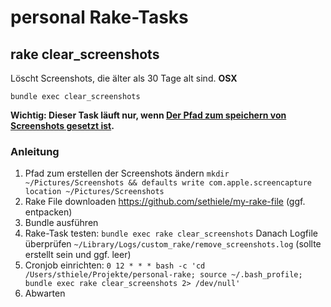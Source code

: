 # personal Rake-Tasks

## rake clear_screenshots

Löscht Screenshots, die älter als 30 Tage alt sind. __OSX__

`bundle exec clear_screenshots`

**Wichtig: Dieser Task läuft nur, wenn [Der Pfad zum speichern von Screenshots gesetzt ist](http://osxdaily.com/2011/01/26/change-the-screenshot-save-file-location-in-mac-os-x/).**

### Anleitung
1. Pfad zum erstellen der Screenshots ändern `mkdir ~/Pictures/Screenshots && defaults write com.apple.screencapture location ~/Pictures/Screenshots`
2. Rake File downloaden https://github.com/sethiele/my-rake-file (ggf. entpacken)
3. Bundle ausführen
4. Rake-Task testen: `bundle exec rake clear_screenshots` Danach Logfile überprüfen `~/Library/Logs/custom_rake/remove_screenshots.log` (sollte erstellt sein und ggf. leer)
5. Cronjob einrichten: `0 12 * * * bash -c 'cd /Users/sthiele/Projekte/personal-rake; source ~/.bash_profile; bundle exec rake clear_screenshots 2> /dev/null'`
6. Abwarten

